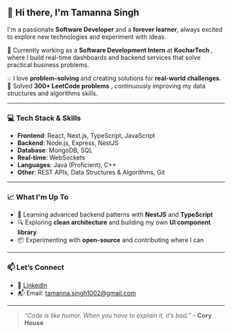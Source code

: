

<!--
**tamanna-singh02/tamanna-singh02** is a ✨ _special_ ✨ repository because its `README.md` (this file) appears on your GitHub profile.

Here are some ideas to get you started:

- 🔭 I’m currently working on ...
- 🌱 I’m currently learning ...
- 👯 I’m looking to collaborate on ...
- 🤔 I’m looking for help with ...
- 💬 Ask me about ...
- 📫 How to reach me: ...
- 😄 Pronouns: ...
- ⚡ Fun fact: ...
-->


## 👋 Hi there, I'm Tamanna Singh

I'm a passionate **Software Developer** and a **forever learner**, always excited to explore new technologies and experiment with ideas.

🔭 Currently working as a **Software Development Intern** at **KocharTech** , where I build real-time dashboards and backend services that solve practical business problems.

💡 I love **problem-solving** and creating solutions for **real-world challenges**.  
🧠 Solved **300+ LeetCode problems** , continuously improving my data structures and algorithms skills.

---

### 💻 Tech Stack & Skills

- **Frontend**: React, Next.js, TypeScript, JavaScript  
- **Backend**: Node.js, Express, NestJS  
- **Database**: MongoDB, SQL  
- **Real-time**: WebSockets  
- **Languages**: Java (Proficient), C++  
- **Other**: REST APIs, Data Structures & Algorithms, Git

---

### 📈 What I'm Up To

- 🌱 Learning advanced backend patterns with **NestJS** and **TypeScript**
- 🔍 Exploring **clean architecture** and building my own **UI component library**
- 📦 Experimenting with **open-source** and contributing where I can

---

### 📫 Let’s Connect

- 💼 [LinkedIn](https://www.linkedin.com/in/tamanna-singh1002/)  
- 📬 Email: tamanna.singh1002@gmail.com

---

> *“Code is like humor. When you have to explain it, it’s bad.”* – **Cory House**
